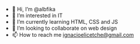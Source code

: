 - 👋 Hi, I’m @albfika
- 👀 I’m interested in IT 
- 🌱 I’m currently learning HTML, CSS and JS
- 💞️ I’m looking to collaborate on web design
- 📫 How to reach me ignacioelicetche@gmail.com

<!---
albfika/albfika is a ✨ special ✨ repository because its `README.md` (this file) appears on your GitHub profile.
You can click the Preview link to take a look at your changes.
--->
